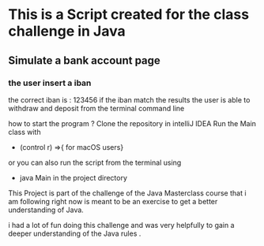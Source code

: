 # This is a  Script created for the class challenge in Java 

## Simulate a bank account page 

### the user insert a iban
the correct iban is : 123456 
if the iban match the results 
the user is able to  withdraw and deposit
from the terminal command line

how to start the program ? 
Clone the repository in intelliJ IDEA 
Run the Main class with 
* (control r) =>{ for macOS users} 

or you can also run the script
from the terminal using

* java Main in the project directory 

This  Project is part of the challenge
of the Java Masterclass course that i am following right now 
is meant to be an exercise to get a better understanding of Java.

i had a lot of fun doing this challenge and was very helpfully 
to gain a deeper understanding of the  Java rules . 